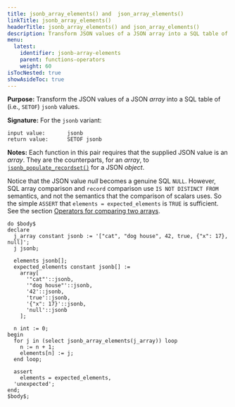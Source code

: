 ```yaml
---
title: jsonb_array_elements() and  json_array_elements()
linkTitle: jsonb_array_elements()
headerTitle: jsonb_array_elements() and json_array_elements()
description: Transform JSON values of a JSON array into a SQL table of jsonb values using jsonb_array_elements() and  json_array_elements().
menu:
  latest:
    identifier: jsonb-array-elements
    parent: functions-operators
    weight: 60
isTocNested: true
showAsideToc: true
---
```

**Purpose:** Transform the JSON values of a JSON _array_ into a SQL table of (i.e., `SETOF`) `jsonb` values.

**Signature:** For the `jsonb` variant:

```
input value:       jsonb
return value:      SETOF jsonb
```

**Notes:** Each function in this pair requires that the supplied JSON value is an _array_. They are the counterparts, for an _array_, to [`jsonb_populate_recordset()`](../jsonb-populate-recordset) for a JSON _object_.

Notice that the JSON value _null_ becomes a genuine SQL `NULL`. However, SQL array comparison and `record` comparison use `IS NOT DISTINCT FROM` semantics, and not the semantics that the comparison of scalars uses. So the simple `ASSERT` that `elements = expected_elements` is `TRUE` is sufficient. See the section [Operators for comparing two arrays](../../..//type_array/functions-operators/comparison/).

```postgresql
do $body$
declare
  j_array constant jsonb := '["cat", "dog house", 42, true, {"x": 17}, null]';
  j jsonb;

  elements jsonb[];
  expected_elements constant jsonb[] :=
    array[
      '"cat"'::jsonb,
      '"dog house"'::jsonb,
      '42'::jsonb,
      'true'::jsonb,
      '{"x": 17}'::jsonb,
      'null'::jsonb
    ];

  n int := 0;
begin
  for j in (select jsonb_array_elements(j_array)) loop
    n := n + 1;
    elements[n] := j;
  end loop;

  assert
    elements = expected_elements,
  'unexpected';
end;
$body$;
```
